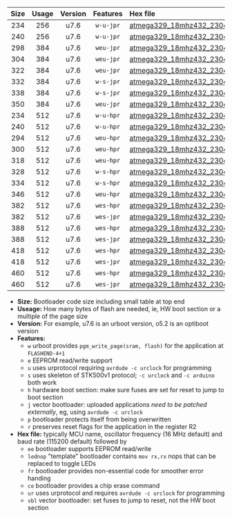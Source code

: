 |Size|Usage|Version|Features|Hex file|
|:-:|:-:|:-:|:-:|:--|
|234|256|u7.6|`w-u-jpr`|[atmega329_18mhz432_230400bps_ur_vbl.hex](https://raw.githubusercontent.com/stefanrueger/urboot/main//atmega329_18mhz432_230400bps_ur_vbl.hex)|
|240|256|u7.6|`w-u-jpr`|[atmega329_18mhz432_230400bps_lednop_ur_vbl.hex](https://raw.githubusercontent.com/stefanrueger/urboot/main//atmega329_18mhz432_230400bps_lednop_ur_vbl.hex)|
|298|384|u7.6|`weu-jpr`|[atmega329_18mhz432_230400bps_ee_ur_vbl.hex](https://raw.githubusercontent.com/stefanrueger/urboot/main//atmega329_18mhz432_230400bps_ee_ur_vbl.hex)|
|304|384|u7.6|`weu-jpr`|[atmega329_18mhz432_230400bps_ee_lednop_ur_vbl.hex](https://raw.githubusercontent.com/stefanrueger/urboot/main//atmega329_18mhz432_230400bps_ee_lednop_ur_vbl.hex)|
|322|384|u7.6|`weu-jpr`|[atmega329_18mhz432_230400bps_ee_lednop_fr_ur_vbl.hex](https://raw.githubusercontent.com/stefanrueger/urboot/main//atmega329_18mhz432_230400bps_ee_lednop_fr_ur_vbl.hex)|
|332|384|u7.6|`w-s-jpr`|[atmega329_18mhz432_230400bps_vbl.hex](https://raw.githubusercontent.com/stefanrueger/urboot/main//atmega329_18mhz432_230400bps_vbl.hex)|
|338|384|u7.6|`w-s-jpr`|[atmega329_18mhz432_230400bps_lednop_vbl.hex](https://raw.githubusercontent.com/stefanrueger/urboot/main//atmega329_18mhz432_230400bps_lednop_vbl.hex)|
|350|384|u7.6|`weu-jpr`|[atmega329_18mhz432_230400bps_ee_lednop_fr_ce_ur_vbl.hex](https://raw.githubusercontent.com/stefanrueger/urboot/main//atmega329_18mhz432_230400bps_ee_lednop_fr_ce_ur_vbl.hex)|
|234|512|u7.6|`w-u-hpr`|[atmega329_18mhz432_230400bps_ur.hex](https://raw.githubusercontent.com/stefanrueger/urboot/main//atmega329_18mhz432_230400bps_ur.hex)|
|240|512|u7.6|`w-u-hpr`|[atmega329_18mhz432_230400bps_lednop_ur.hex](https://raw.githubusercontent.com/stefanrueger/urboot/main//atmega329_18mhz432_230400bps_lednop_ur.hex)|
|294|512|u7.6|`weu-hpr`|[atmega329_18mhz432_230400bps_ee_ur.hex](https://raw.githubusercontent.com/stefanrueger/urboot/main//atmega329_18mhz432_230400bps_ee_ur.hex)|
|300|512|u7.6|`weu-hpr`|[atmega329_18mhz432_230400bps_ee_lednop_ur.hex](https://raw.githubusercontent.com/stefanrueger/urboot/main//atmega329_18mhz432_230400bps_ee_lednop_ur.hex)|
|318|512|u7.6|`weu-hpr`|[atmega329_18mhz432_230400bps_ee_lednop_fr_ur.hex](https://raw.githubusercontent.com/stefanrueger/urboot/main//atmega329_18mhz432_230400bps_ee_lednop_fr_ur.hex)|
|328|512|u7.6|`w-s-hpr`|[atmega329_18mhz432_230400bps.hex](https://raw.githubusercontent.com/stefanrueger/urboot/main//atmega329_18mhz432_230400bps.hex)|
|334|512|u7.6|`w-s-hpr`|[atmega329_18mhz432_230400bps_lednop.hex](https://raw.githubusercontent.com/stefanrueger/urboot/main//atmega329_18mhz432_230400bps_lednop.hex)|
|346|512|u7.6|`weu-hpr`|[atmega329_18mhz432_230400bps_ee_lednop_fr_ce_ur.hex](https://raw.githubusercontent.com/stefanrueger/urboot/main//atmega329_18mhz432_230400bps_ee_lednop_fr_ce_ur.hex)|
|382|512|u7.6|`wes-hpr`|[atmega329_18mhz432_230400bps_ee.hex](https://raw.githubusercontent.com/stefanrueger/urboot/main//atmega329_18mhz432_230400bps_ee.hex)|
|382|512|u7.6|`wes-jpr`|[atmega329_18mhz432_230400bps_ee_vbl.hex](https://raw.githubusercontent.com/stefanrueger/urboot/main//atmega329_18mhz432_230400bps_ee_vbl.hex)|
|388|512|u7.6|`wes-hpr`|[atmega329_18mhz432_230400bps_ee_lednop.hex](https://raw.githubusercontent.com/stefanrueger/urboot/main//atmega329_18mhz432_230400bps_ee_lednop.hex)|
|388|512|u7.6|`wes-jpr`|[atmega329_18mhz432_230400bps_ee_lednop_vbl.hex](https://raw.githubusercontent.com/stefanrueger/urboot/main//atmega329_18mhz432_230400bps_ee_lednop_vbl.hex)|
|418|512|u7.6|`wes-hpr`|[atmega329_18mhz432_230400bps_ee_lednop_fr.hex](https://raw.githubusercontent.com/stefanrueger/urboot/main//atmega329_18mhz432_230400bps_ee_lednop_fr.hex)|
|418|512|u7.6|`wes-jpr`|[atmega329_18mhz432_230400bps_ee_lednop_fr_vbl.hex](https://raw.githubusercontent.com/stefanrueger/urboot/main//atmega329_18mhz432_230400bps_ee_lednop_fr_vbl.hex)|
|460|512|u7.6|`wes-hpr`|[atmega329_18mhz432_230400bps_ee_lednop_fr_ce.hex](https://raw.githubusercontent.com/stefanrueger/urboot/main//atmega329_18mhz432_230400bps_ee_lednop_fr_ce.hex)|
|460|512|u7.6|`wes-jpr`|[atmega329_18mhz432_230400bps_ee_lednop_fr_ce_vbl.hex](https://raw.githubusercontent.com/stefanrueger/urboot/main//atmega329_18mhz432_230400bps_ee_lednop_fr_ce_vbl.hex)|

- **Size:** Bootloader code size including small table at top end
- **Useage:** How many bytes of flash are needed, ie, HW boot section or a multiple of the page size
- **Version:** For example, u7.6 is an urboot version, o5.2 is an optiboot version
- **Features:**
  + `w` urboot provides `pgm_write_page(sram, flash)` for the application at `FLASHEND-4+1`
  + `e` EEPROM read/write support
  + `u` uses urprotocol requiring `avrdude -c urclock` for programming
  + `s` uses skeleton of STK500v1 protocol; `-c urclock` and `-c arduino` both work
  + `h` hardware boot section: make sure fuses are set for reset to jump to boot section
  + `j` vector bootloader: uploaded applications *need to be patched externally*, eg, using `avrdude -c urclock`
  + `p` bootloader protects itself from being overwritten
  + `r` preserves reset flags for the application in the register R2
- **Hex file:** typically MCU name, oscillator frequency (16 MHz default) and baud rate (115200 default) followed by
  + `ee` bootloader supports EEPROM read/write
  + `lednop` "template" bootloader contains `mov rx,rx` nops that can be replaced to toggle LEDs
  + `fr` bootloader provides non-essential code for smoother error handing
  + `ce` bootloader provides a chip erase command
  + `ur` uses urprotocol and requires `avrdude -c urclock` for programming
  + `vbl` vector bootloader: set fuses to jump to reset, not the HW boot section
